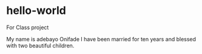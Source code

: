 # hello-world
For Class project

My name is adebayo Onifade
I have been married for ten years and blessed with two beautiful children.
